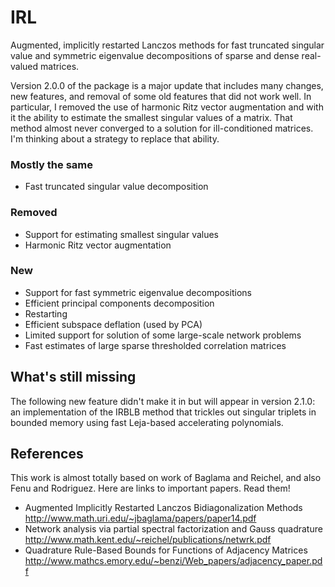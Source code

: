 # IRL

Augmented, implicitly restarted Lanczos methods for fast truncated singular
value and symmetric eigenvalue decompositions of sparse and dense real-valued
matrices.

Version 2.0.0 of the package is a major update that includes many changes, new
features, and removal of some old features that did not work well. In
particular, I removed the use of harmonic Ritz vector augmentation and with it
the ability to estimate the smallest singular values of a matrix. That method
almost never converged to a solution for ill-conditioned matrices. I'm thinking
about a strategy to replace that ability.

### Mostly the same
- Fast truncated singular value decomposition

### Removed
- Support for estimating smallest singular values
- Harmonic Ritz vector augmentation

### New
- Support for fast symmetric eigenvalue decompositions
- Efficient principal components decomposition
- Restarting
- Efficient subspace deflation (used by PCA)
- Limited support for solution of some large-scale network problems
- Fast estimates of large sparse thresholded correlation matrices

## What's still missing

The following new feature didn't make it in but will appear in version 2.1.0:
an implementation of the IRBLB method that trickles out singular triplets in
bounded memory using fast Leja-based accelerating polynomials.

## References

This work is almost totally based on work of Baglama and Reichel, and also Fenu
and Rodriguez.  Here are links to important papers. Read them!

* Augmented Implicitly Restarted Lanczos Bidiagonalization Methods http://www.math.uri.edu/~jbaglama/papers/paper14.pdf
* Network analysis via partial spectral factorization and Gauss quadrature http://www.math.kent.edu/~reichel/publications/netwrk.pdf
* Quadrature Rule-Based Bounds for Functions of Adjacency Matrices http://www.mathcs.emory.edu/~benzi/Web_papers/adjacency_paper.pdf
